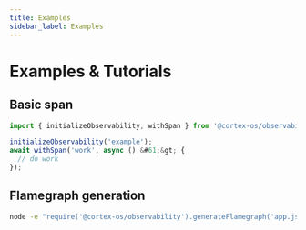 ```yaml
---
title: Examples
sidebar_label: Examples
---
```


# Examples & Tutorials

## Basic span
```ts
import { initializeObservability, withSpan } from '@cortex-os/observability';

initializeObservability('example');
await withSpan('work', async () &#61;&gt; {
  // do work
});
```

## Flamegraph generation
```bash
node -e "require('@cortex-os/observability').generateFlamegraph('app.js','./flame')"
```
